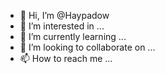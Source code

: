 - 👋 Hi, I’m @Haypadow
- 👀 I’m interested in ...
- 🌱 I’m currently learning ...
- 💞️ I’m looking to collaborate on ...
- 📫 How to reach me ...

<!---
Haypadow/Haypadow is a ✨ special ✨ repository because its `README.md` (this file) appears on your GitHub profile.
You can click the Preview link to take a look at your changes.
--->
